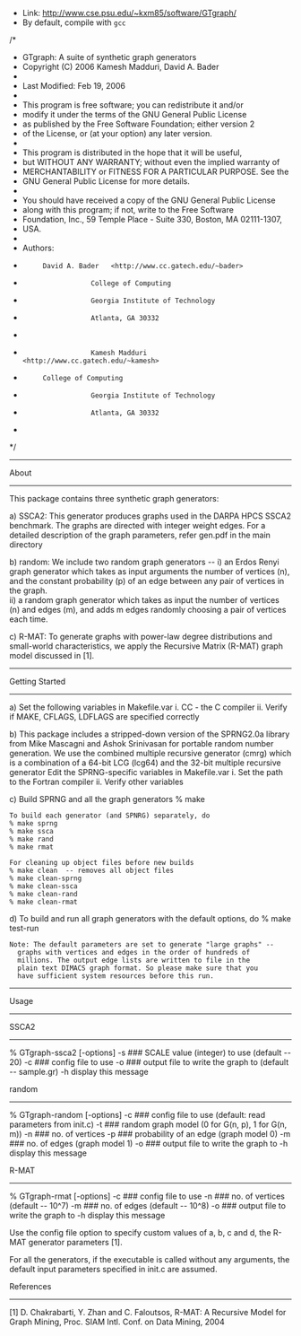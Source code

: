 * Link: http://www.cse.psu.edu/~kxm85/software/GTgraph/ 
* By default, compile with `gcc`

/* 
 * GTgraph: A suite of synthetic graph generators
 * Copyright (C) 2006  Kamesh Madduri, David A. Bader 
 * 
 * Last Modified: Feb 19, 2006
 *
 * This program is free software; you can redistribute it and/or
 * modify it under the terms of the GNU General Public License
 * as published by the Free Software Foundation; either version 2
 * of the License, or (at your option) any later version.
 *
 * This program is distributed in the hope that it will be useful,
 * but WITHOUT ANY WARRANTY; without even the implied warranty of
 * MERCHANTABILITY or FITNESS FOR A PARTICULAR PURPOSE.  See the
 * GNU General Public License for more details.
 *
 * You should have received a copy of the GNU General Public License
 * along with this program; if not, write to the Free Software
 * Foundation, Inc., 59 Temple Place - Suite 330, Boston, MA  02111-1307,
 * USA.
 *
 * Authors:         
 *			David A. Bader   <http://www.cc.gatech.edu/~bader>
 *                      College of Computing
 *                      Georgia Institute of Technology
 *                      Atlanta, GA 30332
 *
 *                      Kamesh Madduri   <http://www.cc.gatech.edu/~kamesh>
 *			College of Computing
 *                      Georgia Institute of Technology
 *                      Atlanta, GA 30332
 *
 */


 *******
  About 
 *******
  
  This package contains three synthetic graph generators:
  
  a) SSCA2: This generator produces graphs used in the DARPA HPCS 
     SSCA2 benchmark. The graphs are directed with integer weight edges.
     For a detailed description of the graph parameters, refer
     gen.pdf in the main directory
 
  b) random: We include two random graph generators --
     i) an Erdos Renyi graph generator which takes as input arguments 
     the number of vertices (n), and the constant probability (p) of an 
     edge between any pair of vertices in the graph.  
     ii) a random graph generator which takes as input the number of 
     vertices (n) and edges (m), and adds m edges randomly choosing a 
     pair of vertices each time.

  c) R-MAT: To generate graphs with power-law degree distributions
     and small-world characteristics, we apply the Recursive Matrix
     (R-MAT) graph model discussed in [1].  

 *****************
  Getting Started		 
 *****************

 a) Set the following variables in Makefile.var
    i.  CC      - the C compiler
    ii. Verify if MAKE, CFLAGS, LDFLAGS are specified correctly
 
 b) This package includes a stripped-down version of the SPRNG2.0a
    library from Mike Mascagni and Ashok Srinivasan for portable 
    random number generation. We use the combined multiple recursive 
    generator (cmrg) which is a combination of a 64-bit LCG (lcg64) and
    the 32-bit multiple recursive generator
    Edit the SPRNG-specific variables in Makefile.var
    i.   Set the path to the Fortran compiler
    ii.  Verify other variables
    
 c) Build SPRNG and all the graph generators
    % make

    To build each generator (and SPNRG) separately, do  
    % make sprng
    % make ssca
    % make rand
    % make rmat

    For cleaning up object files before new builds
    % make clean  -- removes all object files
    % make clean-sprng      
    % make clean-ssca
    % make clean-rand
    % make clean-rmat

 d) To build and run all graph generators with the default options, do
    % make test-run
    
    Note: The default parameters are set to generate "large graphs" -- 
	  graphs with vertices and edges in the order of hundreds of 
	  millions. The output edge lists are written to file in the 
	  plain text DIMACS graph format. So please make sure that you
	  have sufficient system resources before this run.

 *******
  Usage
 *******
 
  SSCA2
 *******
 
 % GTgraph-ssca2 [-options]
	-s ###  SCALE value (integer) to use (default -- 20)
        -c ###  config file to use
        -o ###  output file to write the graph to (default -- sample.gr)
	-h      display this message

  random
 ********

 % GTgraph-random [-options]
        -c ###  config file to use
                (default: read parameters from init.c)
        -t ###  random graph model
                (0 for G(n, p), 1 for G(n, m))
        -n ###  no. of vertices
        -p ###  probability of an edge (graph model 0)
        -m ###  no. of edges (graph model 1)
        -o ###  output file to write the graph to
        -h      display this message

  R-MAT
 *******

 % GTgraph-rmat [-options]
	-c  ###	 config file to use
        -n  ###  no. of vertices (default -- 10^7)
	-m  ###	 no. of edges (default -- 10^8)
	-o  ###  output file to write the graph to
	-h       display this message

 Use the config file option to specify custom values of a, b, c and d, the 
 R-MAT generator parameters [1]. 

 For all the generators, if the executable is called 
 without any arguments, the default input parameters 
 specified in init.c are assumed.

   References
  ************
  
  [1] D. Chakrabarti, Y. Zhan and C. Faloutsos, R-MAT: A Recursive
      Model for Graph Mining, Proc. SIAM Intl. Conf. on Data Mining, 2004

